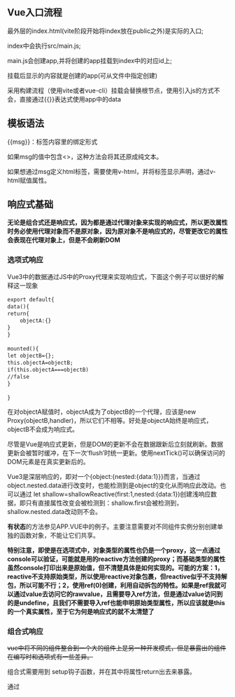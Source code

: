 ## Vue入口流程

最外层的index.html(vite阶段开始将index放在public之外)是实际的入口;

index中会执行src/main.js;

main.js会创建app,并将创建的app挂载到index中的对应id上;

挂载后显示的内容就是创建的app(可从文件中指定创建)

采用构建流程（使用vite或者vue-cli）挂载会替换根节点，使用引入js的方式不会，直接通过{{}}表达式使用app中的data

## 模板语法

{{msg}}：标签内容里的绑定形式

如果msg的值中包含<>，这种方法会将其还原成纯文本。

如果想通过msg定义html标签，需要使用v-html，并将标签显示声明，通过v-html赋值属性。



## 响应式基础

**无论是组合式还是响应式，因为都是通过代理对象来实现的响应式，所以更改属性时务必使用代理对象而不是原对象，因为原对象不是响应式的，尽管更改它的属性会表现在代理对象上，但是不会刷新DOM**

### 选项式响应

Vue3中的数据通过JS中的Proxy代理来实现响应式，下面这个例子可以很好的解释这一现象

```vue
export default{
data(){
return{
	objectA:{}
}
}

mounted(){
let objectB={};
this.objectA=objectB;
if(this.objectA===objectB)
//false
}

}

```

在对objectA赋值时，objectA成为了objectB的一个代理，应该是new Proxy(objectB,handler)，所以它们不相等。好处是objectA始终是响应式，objectB不会成为响应式。

尽管是Vue是响应式更新，但是DOM的更新不会在数据跟新后立刻就刷新。数据更新会被暂时缓冲，在下一次‘flush’时统一更新。使用nextTick()可以确保访问的DOM元素是在真实更新后的。

Vue3是深层响应的，即对一个{object:{nested:{data:1}}}而言，当通过object.nested.data进行改变时，也能检测到是object的变化从而响应此改动。也可以通过 let shallow=shallowReactive(first:1,nested:{data:1})创建浅响应数据，即只有直接属性改变会被检测到：shallow.first会被检测到，shallow.nested.data改动则不会。

**有状态**的方法参见APP.VUE中的例子。主要注意需要对不同组件实例分别创建单独的函数对象，不能让它们共享。

**特别注意，即使是在选项式中，对象类型的属性也仍是一个proxy，这一点通过console可以验证，可能就是用的reactive方法创建的proxy；而基础类型的属性虽然console打印出来是原始值，但不清楚具体是如何实现的。可能的方案：1，reactive不支持原始类型，所以使用reactive对象包裹，但reactive似乎不支持解包，所以可能不行；2，使用ref(0)创建，利用自动拆包的特性。如果是ref我就可以通过value去访问它的rawvalue，且需要导入ref方法，但是通过value访问到的是undefine，且我们不需要导入ref也能申明原始类型属性，所以应该就是this的一个真实属性，至于它为何是响应式的就不太清楚了**

### 组合式响应

~~vue中将不同的组件整合到一个大的组件上是另一种开发模式，但是暴露出的组件在编写时和选项式有一些差异。~~

组合式需要用到 setup钩子函数，并在其中将属性return出去来暴露。

通过<script setup>语法糖来简化编写过程。

最开始使用reactive方法创建响应式对象，但是原始类型无法使用该方法，上面已经说过。

**重要**：

在组合式中，无论是ref还是reactive，由于此时响应式的对象是初始赋值时的对象，当我们尝试使用author = ref({})替换整个对象时，该操作不会生效，且相当于切断了原有的响应链，后续即使改变author的属性也不能响应，因为此时author指向的对象不是响应式的！

这里还有一些例子，需要仔细理解

```javascript
const state = reactive({ count: 0 })

// n 是一个局部变量，同 state.count
// 失去响应性连接
let n = state.count
// 不影响原始的 state
n++

// count 也和 state.count 失去了响应性连接
let { count } = state
// 不会影响原始的 state
count++

// 该函数接收一个普通数字，并且
// 将无法跟踪 state.count 的变化
callSomeFunction(state.count)

```

为了解决一部分上述的问题，ref出现了

1，基础类型可以使用ref，会返回一个带有value属性的ref对象，且该value值为基础类型的值；如果是对象类型则会自动通过reactive返回一个proxy并赋给value

2，尽管此时替换整个ref仍然会切断响应链，但此时我们不必这么做，因为想替换原对象的话只需要改变value的值，那么ref对象本身的地址没变，它的响应链仍然存在，value发生变化也就能成功响应

3，由于ref在使用时是一种引用，也就打破了基础类型传值的限制，当我们通过函数传递一个ref(1)的实参时，传递的实际是ref的地址，在函数体内访问的仍然是原有的ref，那么响应链就没有被切断

```javascript
const objectRef = ref({ count: 0 })

// 这是响应式的替换
objectRef.value = { count: 1 }

const obj = {
  foo: ref(1),
  bar: ref(2)
}

// 该函数接收一个 ref
// 需要通过 .value 取值
// 但它会保持响应性
callSomeFunction(obj.foo)

// 仍然是响应式的
const { foo, bar } = obj
```

**ref在模板中的解包原则**

最顶层的ref会被自动解包，否则不会

```js
const top = ref(1)//会自动解包
const inner = {inner:ref(1)}//inner.inner+1不会解包运行为1+1

const {innertotop} =inner//等于将innertotop提升到最顶层，那么innertotop就等于最顶层的一个ref
```

但是有一个特例，如果没有使用表达式，inner.inner会被解包，因为它代表了最终值。

**ref在响应式对象中的解包**

1，只有嵌套在深层响应式对象中的ref才会被解包；

2，当外层响应式对象是一个数组或map时，当通过下标或key访问ref时不会被解包



## 计算属性

计算属性会缓存计算结果，在第一次计算后，只有当函数体内的 响应式数据 发生改变才会再次调用方法重新计算结果。而调用函数则会每次都重新调用，在面对较为耗时的操作时，计算属性在性能表现上会优于函数。但是计算属性不如函数灵活，函数可以传参，是一个真正的方法，而计算属性其实更像一个 响应式的数据，只不过这个数据要经过一些原始数据的计算。

计算属性本质是一个 ref ，理论上在访问时要通过ref.value来访问真实值，但是在模板中会自动解包，所以可以直接使用。事实上我们定义的 响应式属性都是 ref，但是在使用中似乎不需要ref.value;回想起昨天在获取dom节点时使用console.log时必须要用value才能打印出真实的dom节点。

注意最好不要在computed中的函数直接更改响应式对象的属性值，而是通过副本返回。且最好不要产生副作用，如异步请求或是dom树的改变。setter”修改计算属性“要通过修改原属性值来达成，因为计算属性本身是一个副本，要将它当作一个只读的快照副本，修改它并不符合这个规范。

## 类与样式的绑定

class与style大体有两种绑定方式，使用{}时内部可以访问css本身的classname或者属性名称，可以通过响应式的bool类型数据控制该class/style是否写入样式；style可以直接使用属性来定义样式。

使用[]时需要借助ref定义对应的class/style，可以通过三元表达式来控制样式是否写入，同时也可以使用{}的方式（更推荐）

使用computed来计算逻辑更为复杂的样式并返回使用

自动前缀：对于那些在特定浏览器中需要前缀的属性，vue会为这些属性自动添加前缀以便浏览器能支持对应的属性

style中支持属性（前缀）多值，实际取值会取数组中浏览器所支持的最后一个值

```vue
<div :style="{display:['-webkit-box','-ms-flexbox','flex']}"></div>
```

需要注意：样式的绑定有点琐碎，写法种类比较多，要熟练掌握{}的写法，将其视为json对象的定义方式，项与项之间用，隔开；

组件上的样式行为:

```vue
<MyComponent :class="{active:isActive}">

</MyComponent>
<!--假设p为MyComponent的根元素,当isActive为true时active会传递给p;如果有多个根元素需要指定哪个元素来接收组件的class样式-->
<p :class="$attrs.class">
</p>
<div>
</div>
<!--其实是组件的属性透传，多个根元素都可以接收-->
```



## v-if与v-show

注意事项：

v-if可以加在整个template上用来表示整个模板是否存在；

v-else必须搭配v-if一起使用；v-else不能单独使用，也不能和v-show放在一起；

v-else-if的使用和编程语言中的else if基本类似，接在v-if后即可；

v-if在切换时有较大的开销，因为它是真实的创建与销毁一个元素。v-show只是单纯的改变display的属性；

建议需要频繁切换的话使用v-show，如果变动很少可以使用v-if，v-if的初始开销相对较小。

**v-if不推荐和v-for放在一起使用，这样会使两者的优先级不明显 参考文档：**

**https://cn.vuejs.org/style-guide/rules-essential.html#use-component-scoped-styling**

## v-for与列表

### v-for与v-if的正确混合用法

v-if的优先级要比v-for高，所以先执行，那么下面这个例子中就会抛出error。

```vue
<ul>
    <li	v-for="user in users"
        v-if="user.isActive">
        {{user.name}}
    </li>
</ul>
<!--因为在执行if时user这个变量还不存在，所以会抛出错误。需要通过计算属性来修正，即先filter出符合条件的集合，再全部渲染-->


<script>
	const users=ref([{name:'harry',isActive:true},{name:'ronn',isActive:false}]);
	const activeUsers=computed(()=>{
        return users.filter(user=>user.isActive)
    })
</script>

<template>
    <ul>
		<li v-for="user in activeUsers">
            {{user.value.name}}
		</li>    
	</ul>
</template>

<!--or-->


<template>
	<ul>
        <template v-for="user in users">
            <li v-if="user.isActive">
                {{user.name}}
    		</li>
		</template>
    </ul>
</template>
```

v-for包裹的块中，可以完整的访问父作用域中的属性与变量。第二个参数index代表数组的下标

v-for同样可以进行嵌套，始终理解v-for块中可以访问所有父作用域的属性与变量。

**v-for同样可以遍历普通对象的属性，遍历顺序由Object.keys()返回值决定；for (value,key,index) 的三个参数分别代表值，属性名，属性下标**

v-for并不是必须用在ul中的，它代表有v-for的标签需要‘循环’创造n次，这刚好符合列表ul的特性，所以我们常常搭配一起使用。事实上任何标签都可以单独加上v-for并循环创建多个实例。

in可以搭配整数使用，但是此时i的起始值是1而不是0。	

**key的使用**：

当v-for的数据内项的顺序发生改变，默认行为下dom树的顺序不会发生改变，而是采取一种“就地更新”的策略来提高性能。但是对于**列表渲染结果依赖于 组件状态或者临时dom状态**的情况，这种策略无法满足我们的需要。所以要引入key来唯一标识一个dom节点，以便进行重排序或者重用。

key是vue的虚拟dom上的一个属性，应该使用基础类型如number或string，不要使用对象。

key必须是唯一的，不可以重复；key的顺序发生变化，dom树的顺序就会发生变化；key被删除时对应的dom节点也会被删除

key还有一个巧妙的用法，用于强制替换一个元素/组件（因为key变化时dom节点就是新的，如果只有一个节点那就是全新节点）

```vue
const text=ref('content')
<span :key="text">{{text}}</span>
```

有些情况下这很有用：

1，强制触发组件生命周期hook函数，因为是新创建的所以会重新走一遍生命周期；

2，触发transition

**数组替换**：

需要注意filter，concat等部分方法不会改变原始数组，会返回一个全新的数组，如果要使用这些新数据源要手动替换该结果。

此时就符合数组顺序改变的情况，默认策略的高效性就体现了出来，如果丢弃原有dom再全部重新渲染，消耗就太大了。

**如果需要使用计算属性或函数来将源数据过滤/处理成目标结果，始终注意不要在这些方法内使用sort，reverse方法改变原数组顺序与内容，请使用副本**

**组件上的v-for**:

使用无特殊差异，但是不会自动向组件中注入 项，需要手动向组件传递prop

```vue
<MyComponent v-for="(item,index) in items"
             :name="item.name"
             :key="item.id"
             @remove="items.splice(index,1)">
</MyComponent>


<!--MyComponent的定义-->
<script setup>
    defineProps(['name'])
    defineEmits(['remove'])
</script>
<template>
	<li>
        {{name}}
        <button @click="$emit('remove')">
    	</button>
    </li>
</template>
```

我们可以在组件中’定义‘属性，这样组件在被使用时传递属性就与外界数据源解耦了，否则自动注入item组件直接依赖外部数据，根本就没法复用。注意函数的定义用的是emit，绑定使用$emit;属性的定义用的是prop

## 事件处理

**内联事件处理器**:

```vue
<button @click="count++; count*=2;Math.abs(count)">内联事件处理</button>
<p>{{count}}</p>
```

内联处理器中也可以写多个语句，但是这里相当于多句表达式，所以很多全局对象访问不到，例如console.log就无法执行，而Math，Date则可以访问到。



**方法处理器**:

定义函数时，可将event作为参数传入，并在函数体中利用event访问对应的dom对象

```js
function greet(event){
    alert(`hello ${greeting.value}`)
    if(event)
    console.log(event.target)
}
```



内联处理器中支持调用函数，所以传参在这里就显得非常方便

```vue
<script>
	function saysth(msg)
	{
	}
    //注意event始终放在最后一个参数
	function warn(msg,event)
    {
        console.log(event.target.tagName)
    }
    
</script>

<template>
	<button @click="saysth('hello')"></button>
	<button @click="warn('warning',$event)"></button>
    <button @click="(event)=>{warn('warning',event)}"></button>
   	<!--通过$event或者箭头函数在内联处理器中传递dom中的原生事件-->
</template>
    
```

### 事件修饰符

stop:停止冒泡；prevent:阻止默认行为；self:只有事件是自身触发时才处理；

可以只有修饰符，而不设置方法，这样就只将事件的限制加了上去

```vue
<form action="http://baidu.com" method="get" @submit.prevent>
            <input type="submit" value="提交"/> 
</form>
<!--此时点击提交什么也不会发生，因为默认行为被阻止了-->
```

修饰符可以链式调用，但是它们的顺序对结果是有影响的：

@click.prevent.self: 阻止所有点击事件的默认行为，包括子元素冒泡上来的

@click.self.prevent:只阻止自身的点击事件的默认行为，子元素冒泡上来的则不会阻止

addEventListener对应的事件：

capture：在捕获阶段触发事件，而非冒泡阶段;

once：事件最多只触发一次;

passive：事件的默认行为立即执行

注意passive是 申明使用默认行为，与prevent是其实是互斥的，所以不要放在一起使用

**按键修饰符**：

```vue
<input @keyup.enter="submit">
<!--当按下回车抬起时触发事件
vue的按键别名：
.enter
.tab
.delete (捕获“Delete”和“Backspace”两个按键)
.esc
.space
.up
.down
.left
.right
-->

<!--系统按键修饰符:shift ctrl alt 此类事件需要获取焦点才能触发-->
<input @keyup.alt.enter="trigger"> 
<!--按下alt+回车才会触发-->
<button @click.ctrl="foo">
    按住ctrl再点击才会触发foo
</button>
<!--exact表示完全符合条件才会触发，上述情况是一个超集，只要按下了规定的键，即使按了别的键也仍会触发-->

<button @click.ctrl.exact="exactfoo">
    仅当按住ctrl再点击才会触发exactfoo
</button>

<button @click.right="rightfoo">
    点击鼠标右键触发事件;left right middle
</button>
```

## 表单输入绑定

1，v-model绑定时，输入控件的默认值会忽视其本身value属性，所以务必使用响应式api去进行默认值的初始化；

2，text，textarea绑定value并侦听input事件；radio，checkbox绑定checked property并侦听change事件；select绑定value并侦听change事件

**checkbox使用：**

1，单个checkbox，不设置value，使用bool类型的v-model绑定，代表其是否被选择；

2，多个checkbox，每一个都需要有value，使用数组类型的v-model，选中的box会将value推入数组中

***tips：原生html中checkbox与radio是通过name属性被划分到一组的，vue中不需要设置name，使用v-model进行分组***

radio需要设置value，使用字符串类型的v-model，选中的radio会将绑定的model值设为其value

radio不能像checkbox一样使用单个来代表是否被选中，行为比较诡异，值变成了on

select单选时，假如初始状态无默认选中值，在ios上会导致第一项无法选择，所以用一个disable的option来占位第一项解决该问题

option被选中时，如果option的value没有赋值，其内容就会被当作value赋给对应的v-model；

多选时要使用multiple属性，选中的option会将值推入对应的v-model数组

**为了能将选中的value类型拓展为bool 字符串以外的类型，要将v-model与:value配合使用，通过设置:value的响应式变量来使得选中时的value为对应的对象**

true-value与false-value虽然可以配合单个checkbox来设置是否选中时的value，但这两个attr本身无法影响checkbox的value，如果默认初始值未设置，此时的value依然是空而并不是false-value的值，所以并不推荐这种使用方式。更推荐使用radio单选来完成类似的功能。

**修饰符**:

.lazy:将同步更新放在change事件而不是input事件；.number将输入自动转换为数字(number类型而不是字符串)，当无法转换时则使用原始值 例如11aaa的字符串会始终parse为11这个number；.trim自动去除输入中的前后空格

## 生命周期

生命周期API:https://cn.vuejs.org/api/composition-api-lifecycle.html#onbeforeupdate

![](demo1/lifecycle.png)

现阶段对Vue的生命周期只能有一个概览，一方面不知道每个阶段具体做了什么（涉及到vue的原理，机制），一方面没有实际的落地用处，所以不太能深刻理解钩子函数的作用。但是能总结一些较为简单的准则

1，mount之前的阶段create似乎不太需要关注，api中并没有暴露该阶段的钩子函数；

2，onmounted代表在组件渲染并创建dom节点后的时机，调用该钩子函数时，相当于将一个callback注册进了组件实例，所以我们必须同步调用而不可以使用settimeout，否则会出现  组件挂载完成但是由于没有注册callback所以mounted阶段也无法触发钩子函数 的情况

3，任意dom的更新都会触发onUpdated，尽量避免在其中做更新dom的操作，这样可能陷入无限更新的bug中；某些情况下可能需要使用nextTick才能正确访问更新后的dom（有点不理解）

4，其余常用钩子为onMounted以及各阶段的before函数

5，onErrorCaptured会在捕获了后代组件的错误时调用，默认情况下会一直向上传递到app.config.errorHandler;当在其中返回false时表示该错误已被处理，不再继续向上传递；在函数中可以根据错误情况将组件状态设置为一个预先定义的“错误状态”，但要注意不能因为此更新造成新的错误，否则又将陷入无限捕获错误的bug；如果在函数中抛出一个错误，将被发送到errorHandler。

## watch监听

```vue
<script>
    const objNum=ref({count:0})
    watch(objNum.value.count,(val)=>{
    console.log(`obj${objNum.value.count}`)
})//非法watch，因为A watch source can only be a getter/effect function, a ref, a reactive object, or an array of these types
</script>

```

1，当watch简单类型的ref时，发生改变oldvalue与newvalue分别代表旧值与新值，由于是基础数据类型，所以很容易对值进行副本存储，才能分别访问到前后不同的值；

2，当类型为对象类型时，watch的应该是该reactive对象而不是ref；且直接传入reactive对象时，是深层次的监听，意味着对象的任意属性改变都会触发watch函数，如果是一个属性较多的大对象这对性能有不少的损耗，所以需要慎用；

***tips:所以使用ref({})时应该watch ref.value，因为value代表着reactive对象实体，且由于对象属性改变，但是对象本身不变，所以oldvalue与newvalue其实是同一对象，其中的属性自然也就完全相同；假如此时watch ref本身，那么只有在完全替换value时才会触发对应的监听函数；并且当替换value后，之前watch该reactive value的链就断掉了，之后更新value属性将不会触发其监听函数***

3，更推荐通过getter函数来返回对象的某一个属性值，仅监听该属性而不是整个对象

由上述tip所知，当getter函数返回一个对象时，仅当该对象被替换时才会触发此监听函数；可以通过申明为{deep true}改为深层监听。

watch默认是懒加载，只在数据源发生改变时触发；{immediate:true}可以在最初阶段直接执行一次监听函数

**watchEffect**：

简化了我们在使用异步调用时的编写方式，可以省去immediate，且会在回调中自动追踪同步代码（第一个await之前）中的响应式对象或属性，不用再一个个去watch。

总结：watch更加精确的监控对应的属性，且监控的时机也由我们掌控，但是对于多个属性如果想避免深层监控可能需要编写较多的watch体；watcheffect使用起来较为方便，会在回调中自动追踪访问的响应式对象属性，但是监控时机不太可控，且默认会直接调用一次。

**回调时机:**

默认的watch回调时机是在dom树更新之前，想要访问dom树更新之后的状态需要传入{flush:'post'}对象；

watchPostEffect有着完全相同的功能

一般来说我们不需要显式的去停止一个监听，如果需要的话手动调用watch或watchEffect返回的函数即可

```vue
<script>
const unwatch=watchEffect(()=>{})
unwatch()//即可停止watch
</script>
```

在创建watch时务必使用同步方法创建，异步的方式会造成内存泄漏，且不会监听成功；

如果需要等待一些异步数据，你可以使用条件式的侦听逻辑：

```js
// 需要异步请求得到的数据
const data = ref(null)

watchEffect(() => {
  if (data.value) {
    // 数据加载后执行某些操作...
  }
})
```

## 模板引用

vue中的元素可以使用ref这个特殊属性，当定义一个和属性值同名的ref变量时，vue挂载后会将该元素在dom中的实例赋给ref的value，以便我们能够直接的操作dom树。

***一定要注意只有在挂载完成后ref的value才与对应的dom节点绑定，在这之前value始终为null***

```vue
<script>
    const divref=ref(null)
    const divif=ref(true)
	//在使用watch/watcheffect时需要注意null的边界情况
    watchEffect(()=>{
        if(divref.value){
            
        }else{
            //value为null时我们也要catch到，因为watcheffect是会直接调用一次，这发生在mount之前，此时的value必然是null；
            //且通过v-if将元素卸载后也会触发函数，且值也为null
        }
    })
</script>

<template>
	<div ref="divref" v-if="divif">
    </div>
</template>
```

在将v-for与模板引用一起使用时，需要注意两点：

1，refs申明为一个数组，其value是一个数组对象的代理，如果想遍历该数组使用iterator不可行，需要通过下标与length去遍历；

2，refs数组内的dom顺序和数据源list的顺序不一定相同（应该是和v-for的就地更新策略有关，如果设置了key属性是否会保持一致？）

***函数模板的描述是组件更新会触发该函数，这里的组件更新并不是指响应式数据变更引起的组件更新。函数模板 :ref 更像是一种动态绑定的方式，通过el将dom节点赋值给ref或者对象属性***

**在子组件上使用模板引用**：

```vue
<!--childComponent 定义-->
<script setup>
    defineProps(['name'])
    defineEmits(['remove'])
    const a =10
    const bref=ref('b')
    
    defineExpose({
        a,b
    })
</script>
<template>
	<li>
        {{name}}
        <button @click="$emit('remove')">
    	</button>
    </li>
</template>

<!--使用childComponent-->
<script setup>
	const childRef = ref(null)
</script>
<template>
	<childComponent ref="childRef">
    </childComponent>
</template>

```

如果子组件是使用的选项式api或者没有使用<script setup>，此时的childRef就和子组件本身的this一样，我们可以通过childRef访问子组件的所有属性和方法，虽然这看起来很简便，但是仍然不推荐这么做，会使得父子组件高度耦合，应该始终通过define的prop和emit来进行父子组件之间的数据交互。

当子组件使用了<script setup>，这表示组件内容为私有，父组件就无法再直接访问其中的属性。需要通过defineExpose将需要的属性暴露出去，此时childRef就={a:value,b:value} 该过程仍会自动解包

## 组件基础

**组件的定义**:

1，在使用构建步骤时，一般用单个vue文件定义组件（sfc），在使用时需要import；

2，不使用构建步骤也可以在一个js中定义组件，并通过export导出；其中的模板使用template属性+字符串定义，字符串可以是完整的html标签或者是引用的页面内标签id；如果是默认导出就是该文件名的组件，也可以使用 具名导出 在一个文件内导出多个组件

**组件的使用**:

每个组件实例内的变量都是相互独立的；

不确定：默认情况下函数是共享的（或许是定义在了原型中），因为debounce函数那里说过带状态的函数，组件之间默认共享会造成混乱，所以在每次created时都调用debounce创建一个单独的防抖函数实例。

当直接在原生html中想要使用组件标签时，必须使用kebab-case的写法，且需要显示的去关闭标签。同时对于元素位置有限制的标签，需要先使用原生的标签，并将其is属性设置为"vue:mycomponent"才可以正确使用。

**定义属性与事件**:

```vue
语法糖：
<script setup>const props = defineProps(['attr'])
//defineProps是<script setup>中可用的编译宏命令，不需要显式的导入；其入参数组中可以定义多个属性；
//该命令会返回一个包含所有属性的props对象
console.log(props.attr)

//1,需要在子组件中定义一个事件
const emit = defineEmits(['btn-enlarge'])//emit就和模板中的$emit一致，是一个返回的函数；此处无法访问$emit，所以如果要抛出事件需要用这种方法 emit('btn-enlarge')

//2,需要在子组件中抛出该事件
<button @click="$emits('btn-enlarge')"/> 
//3,在外层接收事件并处理
<chilidcomponent @btn-enlarge="size++"/>
</script>

不用语法糖:
<script>
export default{
    props:['attr']
    emits:['btn-enlarge']
    setup(props,ctx){
        ctx.emit('btn-enlarge')
    }
}

</script>


```

***要注意在使用：attr传值时是一种响应式绑定，=后面的不再是实际值而是一个响应式对象，如果只是正常的赋值切记不要带上：否则不会将=后的内容解析成具体的值***

可以通过<slot/>插槽来占位，向子组件中传递content内容

```vue
<script>
const Tabs={
    Tab1,
    Tab2
}
const currentTab=ref('Tab1')
</script>

<template>

<component :is="Tabs[currentTab]"></component>
</template>
```

通过component标签和is属性来配置可插拔的组件，默认行为下未选中的组件会被直接卸载，通过keepalive可以将其保活。

需要注意的一点，这里不能将 导入的组件本身（Tab1,Tab2） 申明为一个响应式对象，会对性能有很大的影响；正确的方式是通过响应式的下标去进行访问，当对象在定义时没有设置属性名时，默认属性名就是该变量名；可以通过Tabs[currentTab]访问到对应的组件，非常的巧妙。

## Props注意事项

### prop的单向数据流

原则上，prop如果需要发生改变，那么更改它的操作应该是父组件发起的，而不是子组件本身。因为子组件对属性的更改会影响父组件的状态，使得状态管理会变得混乱，且这样会增加父子组件的耦合性。如果确实需要更改，更合理的做法是由子组件通过emit抛出一个事件，在父组件中接收后并作出相应的更改。

如果子组件只是要对某个属性进行本地化保存或是根据一些规则展示，则通过变量拷贝+计算属性就可以实现这些功能，而不需要直接对prop进行更改。

当传递一个对象/数组为prop时，尽管修改该prop对象的属性时不会抛出子组件修改prop的warning，但我们仍然需要避免这样做，理由和上述理由一致，且在vue中通过对象引用来更改属性值会对性能产生较大的损耗（不太理解为什么）

### prop类型检查

```vue
<script setup>
    defineProps({
    //prop类型检查，只有对象定义的方式可以使用该特性
    propA:[String,Number],//值可以为String或Number
    propB:{
        type:Number,
        required:false,//该值为true时表示必须传递该prop，默认都是可选的
        default:25//默认值为25
    },
    propC:{
        type:Object,
        default(rawProps){
            return{
                'attr':'attrValue'
            }
        }//当为Object时必须通过一个工厂返回默认构造值
    },
    propD:{
        type:Function,
        //该函数作为默认值
        default(){
            return 'default function'
        }
    },
    propE:{
        //自定义值检查器，赋值必须是这些值中的一个
        //也可以自定义规则，该函数输入一个value，返回一个bool值表示value是否合法
        validator(value){
            return ['messy','haland'].includes(value)
        }
    },
	person:{
        type:Person,
        default(rawProps){
            return new Person('jessie','pinkman')
        }
    },
    //boolean有特殊的使用方式，属性显式声明在标签中时不用赋值，默认为true，未声明时为false
    disabled:{
        type:Boolean
    }
})
//需要注意defineprops内部是无法访问到script中定义的其他变量的，因为其在编译时会移到整个函数的外部
</script>
```

## Emit

见vuedemo/emits的sample代码

## vmodel attr穿透

见vuedemo/vmodel与/attr下的sample代码 笔记记录在注释中

## Slot

### line-height的小插曲

line-height的设置仅为可能的行高最小值，并不代表最终的行高，如果内部元素高度或者在baseline与对齐方式的计算规则下行高大于该值，最终的行高会根据具体情况决定

```html
<span style="line-height: 50px;">
    <img style="width: 300px;height: 50px;background-color: red; vertical-align: middle;"/>
</span>

<!--vertical-align对元素本身起作用，而不是对子元素起作用。
在未手动设置line-height且内容仅为文字时，行高由fontsize决定，且baseline的高度也会根据行高确定
当手动设置line-height后，两行的baseline间距始终为line-height而不受fontsize影响;
当根据fontsize计算的行高小于设定的行高时，baseline位置始终不变，单行高也一直为line-height;
当计算的行高大于设定的line-height，而字符本身还未超过line-height时，会不断下移baseline，使得文字能放入原行高中，且行高不会变化
当字符本身高度已经超过line-height，baseline始终为行底，行高也为字符本身高度，不再额外计算其他空间
需要注意两行之间的baseline间距为line-height是inline-block或block元素的行为，而对于inline元素，由于换行等于产生新的元素，行高会再次单独计算，所以不会受到影响
由于默认对齐方式为baseline，当未设置middle时，行高=最大元素高度+baseline高度，所以图片下部分总有一段空白，设置为middle或者bottom即可解决该问题-->
```

### line-height与base line更新

问题描述：当在button中放入一个span，一个img时，如果单独对span设置vertical-align:middle并不会垂直居中，代码和现象如下：

```html
<button>
	<span style="border: 1px solid red; vertical-align:middle" >clickme</span>
	<img style="width: 50px;height: 40px;background-color: aquamarine;"/> 
</button>
```

![](./vertical-middle/vertical-middle-bug.bmp)

问题本质：line-height的值与base-line的位置决定了该行内部元素的排版位置。

vertical-align的描述：值为middle时，子元素的中部与父元素的baseline+x-height/2对齐。其中x-height是父元素的字体字号大小下，字母x的高度。可以看出，base-line的位置成为了该问题最核心的一点。

line-height的计算并不复杂，**为行内元素顶部最高点到行内元素底部最低点的距离** 看个例子就很清晰

```html
 <button style="padding: 0;">
        <span style="border: 1px solid red; vertical-align:middle" >clickme</span>
        <img style="width: 50px;height: 40px;background-color: aquamarine;vertical-align: baseline;"/> 
        <img style="width: 50px;height: 40px;background-color: aquamarine;vertical-align: middle;"/> 
</button>
```

![](./vertical-middle/line-height-calculate.bmp)

可以看到在设置了vertical-align后，各子元素的垂直位置都是围绕baseline展开，在排布完之后才决定了该行的line-height。

结论：我似乎弄错了因果关系，对于父元素的一行来说，在没有子元素时，本身没有高度，baseline其实并没有所谓的位置，或者说baseline并不是在计算出line-height之后再决定它的位置，而是baseline最初就存在，子元素根据自身的vertical-align来与baseline或者

top/bottom进行对齐，在这些排版结束后得到真正的行高。**以上仅为从现象推测，无法保证其正确性**

参考链接：https://www.zhangxinxu.com/wordpress/2015/08/css-deep-understand-vertical-align-and-line-height/

tips：button元素不像span，其行本身默认是垂直居中于button整个元素的，所以设置一个button为100px，其中的文字默认就在中间，这不是因为button的行高为100px，而是文字所处的行是居中的，请弄清两者的不同。

当手动设置line-height时，父元素的baseline 高度总是为line-height的一半，子元素通过自身的baseline与该baseline对齐来“撑开”该行，最终的行高由撑开的高度决定；而未设置line-height时，则直接进行对齐“撑开”，因为父元素baseline的高度为0

**重要：一个inline-block元素，如果里面没有inline内联元素，或者overflow不是visible，则该元素的基线就是其margin底边缘，否则，其基线就是元素里面最后一行内联元素的基线。**

根据上述规则就能更好理解为什么不设置img的对齐属性时，文字的对齐属性失效的现象。img的baseline为它的边框底部，span的baseline为字母x的底部，而父元素没有行高，仅仅是一条线（baseline也在这条线上），最终的行高由这两个元素对齐后撑开整个父元素得到。

再看下面这个例子：

```html
<span style="display: inline-block;line-height: 80px;background-color: red;border: 1px solid black;">
            a
<span style="width: 50px;height: 200px;display: inline-block;background-color: beige;"></span>
</span>
```

![](./vertical-middle/father-line-height-default.bmp)

下部分为line-height的一半，子元素和baseline对齐，符合规则；

```html
<span style="width: 50px;height: 200px;display: inline-block;background-color: beige;vertical-align: middle;"></span>
```

当给子span的vertical-align赋为middle时，渲染结果如下

![](./vertical-middle/father-line-height-overflow.bmp)

我一开始会觉得有些不对，因为下半部分并没有预留出line-height的一半，且此时的baseline又跑到整个line-box的中间去了。但仔细想会发现，当子元素的高度已经超过lineheight时，如果要按照baseline垂直居中对齐，不可能同时满足子元素中部与baseline对齐，且baseline的下部分高度为父line-height的一半。所以此时调整为baseline的高度为真实line-box高度的一半，位置也为line-box的中心。

**总结：baseline并不是固定不变的位置，最优先的原则是元素的对齐方式，只有在所有元素根据基线排版完成后，才真正的去调整父元素的高度，baseline的高度也随之可能发生变化**

**最终总结：在排版这个操作上，父元素的baseline其实是个虚的东西，子元素仅仅需要一条基准线来进行对齐排列；所以没有设置line-height时，行为很好理解，父元素被最终的line-box撑开，而此时排列已经完成；如果设置了line-height，此时特别注意包含文字的元素，fontsize无论多大，都不会影响最终的行高，且文字区域的中心位置与父元素中线对齐。注意文字区域的中心位置并不是字母X的中心点，因为文字区域上下都还有一部分不对称的空间。**

这一部分的“规则”实在太多了，弄的人头昏脑胀，非要总结一条真理：子元素要不是沿着基线对齐排列，要不是与父元素的头/底对齐；当最终确定完line-box的高度后，再把这些line boxes放进去，至于此时的base-line定位在哪里，并非固定，而是要看具体情况（是否有line-height，行高最终计算是否超过line-height，**文字区域是否能满足居中条件**，元素的vertical-align到底如何设置），千万不可认定一种情况的baseline排布就认为所有情况都适合，这个规则非常的“弹性”

推荐书籍：css权威指南（权威），css世界（废话较多）

### 具名插槽

当自定义组件中存在多个插槽时，可以通过name为插槽进行标识，在父组件中使用时，需要配合template标签带上对应的name，而最外层的所有元素会被不带name的slot插槽吸收。v-slot的简写为#

插槽名也支持使用[]动态配置，不过需要注意它仍然有表达式的限制

作用域插槽是为了在父组件中能访问到子组件中的状态，所以这些状态本身都是属于子组件的。

首先要在子组件插槽中定义插槽prop；使用时则在父组件中，使用对象使用或者解构使用，但是注意prop的名称一定要相同

当向具名插槽传递prop时，需要使用具名name传递，稍微有些奇怪

## 异步组件

### 对import() require()的进一步思考

import,require到底给我们提供了什么？

require是为了解决JS模块化的问题出现的，通过闭包函数的方式将一个模块中的一些属性，方法导出到一个对象上，由于引用的存在，闭包中的对象并不会销毁，这部分导出的属性在外部可以正常工作，且我们无法在外部直接访问到闭包中未导出的部分。

import也是类似，细节虽有不同，但是这两者的输出本质就是一个包含了一些属性与方法的对象，即module.exports，一个模块提供给外部可访问的‘接口’

import的发生时机是在编译期，相当于内联了外部脚本，并导出了对应的exports对象（实现细节不得而知），且按需导入时模块内外保持了一个‘连接’，值的变化始终保持同步；但是全量导入时，只有对象类型的属性可以保持同步。并不是网上说的import就是引用！

```js
//a.js
let a =10
let obj={name:"tom"}
setTimeout(()=>{
    a=100
    obj.name="jack"
},5000)

export default{a,obj}
export {a,obj}//注意这两种导出方式也是有区别的

//main.js
import {a,obj} from './a.js'//此种导入方式a的值始终和a.js中的a保持一致
import all from './a.js'//此种导入方式all.a并不会随内部a一起变化

//console在settimeout的情况下打印会有一些显式bug，不过实际情况是符合该结论的
```

tips：import编译期间的内联我觉得应该也是一种按需的内联，或者就是全部将外部js内联进来；唯独不同意是只内联目标方法或属性，假如我们import了A方法，但是A的内部又调用了模块的B方法，那不就运行不了了吗，所以此时B一定是通过某种方式内联进外部模块，或者说直接将B的内容插入A方法，这样确实是只引入了A方法；不过对于变量似乎无法这样做，我能想到的就只有将变量提升到外部模块，且用‘隐藏’的别名让他对用户不可见，否则函数闭包内的变量是无法保持一直存在的。

require是发生在运行时期，其实际会加载一个模块的所有内容，并最终将需要导出的内容通过module.exports浅拷贝传递出来，所以性能会较差，且浅拷贝会使得值类型的属性不会跟随模块内部发生改变。（疑问：require既然是运行时加载，是不是代表要去read一个js模块文件再生成对应的函数？很多实现require的方式确实是这样，下面放一个例子）

```js
//这里的require是文件系统的库，因为我们只关注模拟require的部分
let path = require("path");
let fs = require("fs");
(function() {
  let registered = {};
  let cwd = process.cwd();
  require = function require(sourceFile, prefixPath = cwd) {
    let filePath = path.resolve(cwd, sourceFile);
    if (registered[filePath] != null) {
      return registered[filePath].exports;
    }
    let mod = {};
    let exports = {};
    mod.exports = exports;
    registered[filePath] = mod;
    let fn = new Function(
      "require",
      "exports",
      "module",
      fs.readFileSync(filePath)//该参数即为function body
        //注意此处就readFile并创建了一个function(require,exports,module){
       	//module.js
        //exports.a=...
        //}
    );
    let _req = s => {
      return require(s, path.dirname(filePath));
    };
    fn(_req, exports, mod);
    return mod.exports;
  };
  return require("main.js");
})();
```

require是同步加载，相对应的import()函数为异步加载，返回一个返回promise对象的函数，在需要加载模块时才真正的执行并resolve；其加载过程和require很相似。

### import，require对静态资源的处理

当参数为图片等静态媒体资源时，通过这两个函数将这些资源视为模块，使得webpack/rollup等打包工具，在打包过程中对这些模块做对应的特殊处理，需要理解这个过程是在打包过程中发生，即打完包后这些资源url已经成功的进行了替换。

参考：https://ciaozz.github.io/2020/03/24/import/

### public目录小细节

正确使用public中的资源方式是直接使用 /，而不要用相对路径，绝对路径。否则该资源会因为被路径引用而多余的编译到asset中，public中的资源就失去了意义，造成冗余。在vite打包过程中，只有使用 / 的资源不会被自动识别为需要编译的资源，和webpack打包过程中默认将src等属性值加上require并视为模块一样。

## vue ref和element plus节点

1，ref的用法是没问题的，无论是语法糖setup还是export default方式都是ok的。vue2使用$refs的方式，vue3中也能兼容；vue3更推荐使用const elid=ref(null)的方式，不过要注意如果是export的方式得在setup中return这些refs

2，ref（浅薄来说）提供了一种更便捷的访问元素/节点的方式，不用每次都去查询

3，对于懒加载的元素，需要在确定它加载出来之后才可以访问到它。比如在onMounted方法中使用nextTick访问，或者在opened方法触发后再去访问

4，element-plus的节点并不是我理解中的 html元素，这是今天纠结了4个小时左右才明白的。在ref于其绑定完成后返回的是一个Proxy的Object，其真实对象是element根据不同控件自己定义的 “控件对象”，其中保存着一组构成它的真实元素的属性和方法。尽管通过它的ref/$refs属性可以链式的访问到真实的html元素，但还是有点麻烦的。在使用时或许就不应该这样用，应该通过第一层暴露出的api和属性来控制该控件。

5，querySelector和getElementById是可以用的，今天我犯错把#写成了.才没有查到正确的值！更推荐后者，兼容性更好。



## 练习总结

### 第一次demo

1,跨域请求 客户端与服务端的解决方案分别是什么

https://developer.mozilla.org/zh-CN/docs/Web/HTTP/CORS#%E5%8A%9F%E8%83%BD%E6%A6%82%E8%BF%B0

https://segmentfault.com/a/1190000011145364

https://vue3js.cn/interview/vue/cors.html#%E4%BA%8C%E3%80%81%E5%A6%82%E4%BD%95%E8%A7%A3%E5%86%B3

为什么不能跨域呢？这个限制的意义是什么



2，el-dialog会lock-scroll，导致页面左右抖动，禁用之后虽然没有了该行为，但是仍然可以上下滑动，不知道还有没有更好的方案

3，computed 计算属性好像不能像函数一样调用，需要再实验一下

4，js声明一个对象不能只用let arg;需要let arg={},否则后续无法通过arg.attr新增属性并赋值;

5，在vue的函数中访问data或者method必须使用this. 否则访问的域不对，对应的值会是undefined

6，vue2中对象，列表内部数据变更不会同步到视图，要用this.$set方法触发。vue3不再需要这样做，直接更新属性就会响应到视图

7，当使用this.$option.methods.fuction()调用方法时，此时内部的this不再是vue，会出现一些问题，后续看下这个调用链是什么意思，以及vue中的this到底是在什么scope下起作用

8，http请求还有delete和put方法，delete很像get的请求方式（拼接字符串），put很像post的请求方式（放在body中）

9，this.$forceupdate可以强制vue组件刷新，但是不推荐使用

10，promise中reject是通过不断的throw error向下传递的，因为才catch中会去handlereject，就调用到了回调中的onReject；需要再看一遍reject的完整流程 

https://zh.javascript.info/promise-error-handling

https://blog.towavephone.com/async-exception-throw-evolution/

11，什么是js的proxy object

todo：大列表的解决方案1，分页 2，上拉加载更多-->虚拟滚动

https://vue3js.cn/interview/JavaScript/pull_up_loading_pull_down_refresh.html#%E4%BA%8C%E3%80%81%E5%AE%9E%E7%8E%B0%E5%8E%9F%E7%90%86

### 滚动条的控制

![](demo1/scroll-border.svg)

从图中可以了解滚动条到底处于什么位置。滚动条始终会和其右边界对齐，且此时content的padding计算位置发生变化，不再是border的右边界，而是滚动条的左边界；所以当通过增加padding来使得container变宽时，滚动条会随着border而不断的右移

但要注意container的宽高此时需要设置为100vw和100vh(多少都行，但是必须固定)。

对于宽度：默认情况会使得border和视窗对齐，此时滚动条可见，我们通过设置padding只会将内容向左侧顶而不会使得border变宽！（个人认为此时的box-sizing是border-size，所以border始终和右边界对齐）当我们手动设置宽度时默认的box-sizing是content-size，就可以通过增加padding使得border右移。

对于高度：此时overflow属性非常重要，且需要和高度进行配合。假设对于一个container我们不设置高度，默认最终高度是所有子元素高度之和，此时就不存在滚动可言，只有当子元素超出container时才有滚动这个概念，此时overflow才能起到作用。要注意html中，子container的“高度”是可以超过父container的，如果父container设置了hidden，由于此时子container高度等于它的子元素高度之和，所以依然无法滚动。

### 滚动事件的坑

1，区分onscroll事件和wheel事件，onscroll只有在元素真正的产生滚动时才会触发，而wheel事件是监听的鼠标滚轮事件

2，onscroll事件在冒泡阶段不会冒泡，捕获到之后只有触发的元素本身能感知到该事件；尽管document.defaultview触发scroll时scroll会冒泡穿透，但因为defaultview本身已经是最外层元素，所以没什么意义

3，当html和body的高度超过viewport的高度时，自动使用系统的滚动，该滚动事件会冒泡。但是我不认为 最外层会滚动和穿透 有关

#### 事件的产生和传递

事件的捕获会从父元素一直到目标元素，这个目标元素实在是令人感到困惑，因为似乎在捕获链开始时这个元素（target)就已经确定了,将target赋值给event后开始向下传递，直到到达target元素后开始冒泡。所以scroll事件的来源才是滚动穿透这个行为最让人困惑的点。

首先只有能滚动的元素才能产生scroll事件，但这不代表子元素不可以scroll就不能在container中产生scroll事件。因为scroll事件是属于UI事件的，而不属于鼠标事件！也就是它是“二次”产生的！我猜测它的产生是根据一系列的wheel事件以及当前dom树中父子元素是否可以滚动的状态来决定的。当wheel事件向上冒泡时，假如当前元素可滚动，就发出一个该元素的scroll事件，如果wheel事件向上传递到父元素且计算父元素也可以滚动，由于子元素已经发出了scroll事件，此时相当于被“锁定”了，所以父元素不会再发出scroll事件。这属于个人的理解，在元素定位正常的情况下是make sense的。

但是当我们设置了子元素fixed后就会出现不一样的地方。尽管此时wheel事件还是会从子元素传递上去，但是父元素不会再根据wheel事件计算自身是否能scroll，也就是此时正常文档流中的父元素都不会产生scroll事件；只有一种特例那就是window/document.defaultview如果是可以滚动的情况，它就会发出最开始说的最顶层的可穿透的scroll事件，被自己消费。

由于实在找不到scroll事件产生的具体机制，我只能按照这种思路去理解和记忆。黔驴技穷（也令我惊讶为何google也查不到类似的问题）

这是chromium的官方事件模型文档，留个坑吧，也不知道什么时候能涉及到这些知识，似乎将浏览器原理的人非常少，也没有找到太多的技术资源。https://chromium.googlesource.com/chromium/src/+/HEAD/docs/ui/input_event/index.md

currentTarget（只读对象）：只有在事件调用时可以访问到，在console中直接打印event看到该属性是null。该值始终表示实际绑定该事件的元素

Target：表示触发事件的元素

### 跨域方案

原因：为了安全，浏览器限制脚本内的跨 源(origin) http请求。即只能从 加载该资源（脚本）本身的源去请求资源。举个例子：客户端A（浏览器）访问https://domain.com加载了对应的html+css+js，当js文件下载完成后，js脚本通过xhr或者fetch向https://domainx.com发起请求加载图片，由于前后的域发生了变化，该请求就被视为跨域请求，默认情况下就会失败。

源由 地址+端口+协议来唯一标识，任何一个不同都会视为不同源。

方案一：

#### 跨域资源共享（CORS）

通过在HTTP头中加入一组新的标头字段，**通过服务器申明哪些源有权限访问哪些资源**。但是对于 非简单请求 还需要进行一次通过OPTION发起的 预检请求（preflight request)来判断服务器是否允许此次CORS，这几个概念是CORS中的核心机制。

**简单请求**:

1，简单请求不会触发cors预检机制，即该请求就是原请求且response中包含了需要的资源；

2，满足以下所有条件才是一个简单请求：

​	Ⅰ. 使用 get/post/head 方法之一；

​	Ⅱ. 只有一部分标头可以人为的设置 Accept/Accept-Language/Content-Language/Content-Type/Range，其中Content-Type还有更	多的限制。tips：有一部分标头是用户代理自动设置(如Connection，user-agent + forbidden request headers：

​	 https://developer.mozilla.org/zh-CN/docs/Glossary/Forbidden_header_name 即编程人员无法通过代码修改，其实就是 用户代理-	浏览器 帮我们做了	这件事，持有对这些标头的完全控制，保证了安全)

​	Ⅲ. Content-Type指定的媒体类型只能是三者之一 text/plain	multipart/form-data	application/x-www-form-urlencoded

​	Ⅳ. 如果是XHR发出的请求，XHR不能注册upload事件

​	Ⅴ. 请求中不可以有ReadableStream对象

3，此时request 中包含 origin标识请求源，response中包含 Access-Control-Allow-Origin 标识允许的请求源；通过这两个标头即可完成一次简单的跨域请求



**预检请求**:

当一个请求不满足简单请求时，会先发起一次预检请求。该请求通过 OPTIONS方法发起，标头包括 Access-Control-Request-Method标识原request的 请求方式，Access-Control-Request-Headers表示原request中的‘待检查’标头；response中通过Access-Control-Allow-Origin/Methods/Headers来和该请求对应，标识是否允许访问。

当该预检请求成功返回且所有的检查都通过后，才会发起真正的原请求。

tips: 一些浏览器不支持通过OPTION发起的预检请求的重定向，有一些方案

1，将请求改为简单请求，避免预检请求；

2，去掉服务端的重定向

-------->方案退化

1，通过简单请求获取重定向的真实地址

2，使用真实地址再去重新发起请求



**身份凭证**

默认情况下，跨域请求xhr/fetch不会发送身份凭证信息（cookies等）

如果需要的话要在request中将withCredentials设置为true，实际的请求此时会带上cookie；

对应的服务器返回的Access-Control-Allow-Credentials也必须设置为true，否则响应内容会被客户端忽略；

且Access-Control-Allow-Origin/Headers/Methods不可以使用 *，必须明确指明允许的源/头/方法；

预检请求本身不能包含身份凭据，但是它的response需要Access-Control-Allow-Credentials来指明本次跨域请求可以携带身份凭据



文档：https://developer.mozilla.org/zh-CN/docs/Web/HTTP/CORS#%E5%8A%9F%E8%83%BD%E6%A6%82%E8%BF%B0

#### 使用代理Proxy

该方案原理非常简单，以Vue举例，开发环境下在Vue前端服务器上开启一个代理服务器，axios中使用‘/api’标识需要代理的请求，此时在发起请求时会通过代理服务器请求资源，“代理服务器”更像一个中间件，虽然此时它的端口和vue服务器端口不同，但是它本身允许跨域访问，且在response中进行了一些伪装使得客户端无法检测，也就完成了整体的跨域。

```js
amodule.exports = {
    devServer: {
        host: '127.0.0.1',
        port: 8084,
        open: true,// vue项目启动时自动打开浏览器
        proxy: {
            '/api': { // '/api'是代理标识，用于告诉node，url前面是/api的就是使用代理的
                target: "http://xxx.xxx.xx.xx:8080", //目标地址，一般是指后台服务器地址
                changeOrigin: true, //是否跨域
                pathRewrite: { // pathRewrite 的作用是把实际Request Url中的'/api'用""代替
                    '^/api': "" 
                }
            }
        }
    }
}

```

需要注意该方案只在开发环境下起作用，因为生产环境下客户端是从nginx上等静态服务器请求页面资源，除非项目中加入了‘代理中间件’，否则客户端本地不存在代理这个东西，自然就无法使用。

通过配置nginx的代理也可以实现：

```
server {
    listen    80;
    # server_name www.josephxia.com;
    location / {
        root  /var/www/html;
        index  index.html index.htm;
        try_files $uri $uri/ /index.html;
    }
    location /api {
        proxy_pass  http://127.0.0.1:3000;
        proxy_redirect   off;
        proxy_set_header  Host       $host;
        proxy_set_header  X-Real-IP     $remote_addr;
        proxy_set_header  X-Forwarded-For  $proxy_add_x_forwarded_for;
    }
}
```

相当于始终向该nginx请求。
